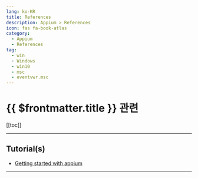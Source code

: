 ```yaml
---
lang: ko-KR
title: References
description: Appium > References
icon: fas fa-book-atlas
category: 
  - Appium
  - References
tag:
  - win
  - Windows
  - win10
  - msc
  - eventvwr.msc
---
```


# {{ $frontmatter.title }} 관련

[[toc]]

---

## Tutorial(s)

- [Getting started with appium](https://riptutorial.com/appium)

---

<TagLinks />
